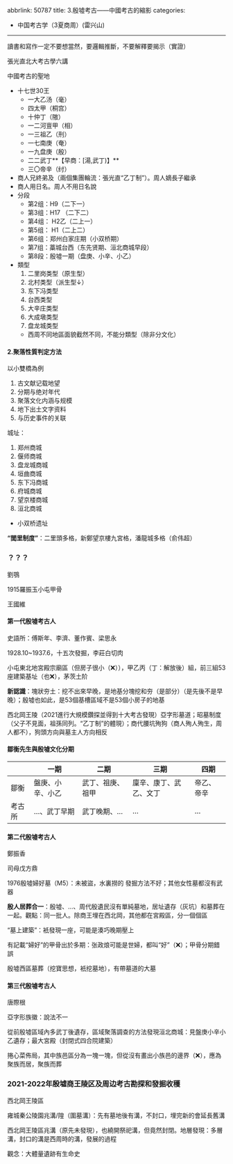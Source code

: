 abbrlink: 50787
title: 3.殷墟考古——中國考古的縮影
categories:
  - 中国考古学（3夏商周）(雷兴山)
---

讀書和寫作一定不要想當然，要邏輯推斷，不要解釋要揭示（實證）

張光直北大考古學六講

中國考古的聖地

- 十七世30王
	- 一大乙汤（毫）
	- 四太甲（桐宫）
	- 十仲丁（隞）
	- 一二河亶甲（相）
	- 一三祖乙（刑）
	- 一七南庚（奄）
	- 一九盘庚（殷）
	- 二二武丁**【早商：\[湯,武丁\)】**
	- 三〇帝辛（纣）
- 商人兄終弟及（兩個集團輪流：張光直“乙丁制”）。周人嫡長子繼承
- 商人用日名。周人不用日名說
- 分段
	- 第2组：H9（二下一）
	- 第3组：H17 （二下二）
	- 第4组： H2乙（二上一）
	- 第5组： H1（二上二）
	- 第6组：郑州白家庄期（小双桥期）
	- 第7组：藁城台西（东先贤期、洹北商城早段）
	- 第8段：殷墟一期（盘庚、小辛、小乙）
- 類型
	1. ﻿﻿二里岗类型（原生型）
	2. ﻿﻿北村类型（派生型↓）
	3. ﻿﻿东下冯类型
	4. ﻿﻿台西类型
	5. ﻿﻿大辛庄类型
	6. ﻿﻿大成墩类型
	7. 盘龙城类型
	- 西周不同地區面貌截然不同，不能分類型（除非分文化）

#### 2.聚落性質判定方法

以小雙橋為例

1. ﻿﻿古文献记载地望
2. ﻿﻿分期与绝对年代
3. ﻿﻿聚落文化内涵与规模
4. ﻿﻿地下出土文字资料
5. ﻿﻿与历史事件的关联

城址：

1. 郑州商城
2. 偃师商城
3. 盘龙城商城
4. 垣曲商城
5. 东下冯商城
6. 府城商城
7. 望京楼商城
8. 洹北商城
- 小双桥遗址

**“閭里制度”**：二里頭多格，新鄭望京樓九宮格，潘龍城多格（俞伟超）

### ？？？

劉鶚

1915羅振玉小屯甲骨

王國維

#### 第一代殷墟考古人

史語所：傅斯年、李濟、董作賓、梁思永

1928.10~1937.6，十五次發掘，李莊白切肉

小屯東北地宮殿宗廟區（但房子很小（❌）），甲乙丙（丁：解放後）組，前三組53座建築基址（也❌），茅茨土阶

**新認識**：塊狀夯土：挖不出來早晚，是地基分塊挖和夯（是部分）（是先後不是早晚）；殷墟也如此，是53個基槽區域不是53個小房子的地基

西北岡王陵（2021進行大規模鑽探並得到十大考古發現）亞字形墓道；昭墓制度（父子不見面，祖孫同列。“乙丁制”的體現）；商代腰坑殉狗（商人殉人殉生，周人都不），狗頭方向與墓主人方向相反

#### 鄒衡先生與殷墟文化分期

||一期|二期|三期|四期|
|---|---|---|---|---|
|鄒衡|盤庚、小辛、小乙|武丁、祖庚、祖甲|廩辛、康丁、武乙、文丁|帝乙、帝辛|
|考古所|…、武丁早期|武丁晚期、…|…|…|

#### 第二代殷墟考古人

鄭振香

司母戊方鼎

1976殷墟婦好墓（M5）：未被盜，水裏撈的 發掘方法不好；其他女性墓都沒有武器

**殷人居葬合一**：殷墟、…、周代殷遺民沒有單純墓地，居址遺存（灰坑）和墓葬在一起。觀點：同一批人。除商王埋在西北岡，其他都在宮殿區，分一個個區

“墓上建築”：衹發現一座，可能是湊巧晚期壓上

有記載“婦好”的甲骨出於多期：张政烺可能是世婦，都叫“好”（❌）；甲骨分期錯誤

殷墟西區墓葬（挖寶思想，衹挖墓地），有帶墓道的大墓

#### 第三代殷墟考古人

唐際根

亞字形族徽：說法不一

從前殷墟區域內多武丁後遺存，區域聚落調查的方法發現洹北商城：見盤庚小辛小乙遺存；最大宮殿（封閉式四合院建築）

捲心菜佈局，其中族邑區分為一塊一塊，但從沒有畫出小族邑的邊界（❌），應為聚族而居，聚族而葬

### 2021-2022年殷墟商王陵区及周边考古勘探和發掘收穫

西北岡王陵區

雍城秦公陵園兆溝/隍（圍墓溝）：先有墓地後有溝，不封口，埋完新的會延長舊溝

西北岡王陵區兆溝（原先未發現），也繞開祭祀溝，但竟然封閉。地層發現：多層溝，封口的溝是西周時的溝，發展的過程

觀念：大體量遺跡有生命史